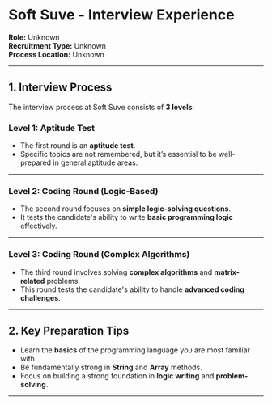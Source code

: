 # Soft Suve - Interview Experience

**Role:** Unknown  
**Recruitment Type:** Unknown  
**Process Location:** Unknown  

---

## 1. Interview Process

The interview process at Soft Suve consists of **3 levels**:

### Level 1: Aptitude Test

- The first round is an **aptitude test**.
- Specific topics are not remembered, but it’s essential to be well-prepared in general aptitude areas.

---

### Level 2: Coding Round (Logic-Based)

- The second round focuses on **simple logic-solving questions**.
- It tests the candidate's ability to write **basic programming logic** effectively.

---

### Level 3: Coding Round (Complex Algorithms)

- The third round involves solving **complex algorithms** and **matrix-related** problems.
- This round tests the candidate's ability to handle **advanced coding challenges**.

---

## 2. Key Preparation Tips

- Learn the **basics** of the programming language you are most familiar with.
- Be fundamentally strong in **String** and **Array** methods.
- Focus on building a strong foundation in **logic writing** and **problem-solving**.

---
